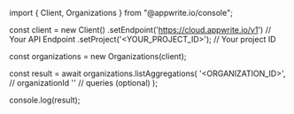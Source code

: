 import { Client, Organizations } from "@appwrite.io/console";

const client = new Client()
    .setEndpoint('https://cloud.appwrite.io/v1') // Your API Endpoint
    .setProject('<YOUR_PROJECT_ID>'); // Your project ID

const organizations = new Organizations(client);

const result = await organizations.listAggregations(
    '<ORGANIZATION_ID>', // organizationId
    '' // queries (optional)
);

console.log(result);
